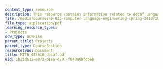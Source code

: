 ```yaml
---
content_type: resource
description: This resource contains information related to decaf language.
file: /media/courses/6-035-computer-language-engineering-spring-2010/1b21d612e072d1aad797f040a8bfdb6b_MIT6_035S10_decaf.pdf
file_type: application/pdf
learning_resource_types:
- Projects
ocw_type: OCWFile
parent_title: Projects
parent_type: CourseSection
resourcetype: Document
title: MIT6_035S10_decaf.pdf
uid: 1b21d612-e072-d1aa-d797-f040a8bfdb6b
---
```

